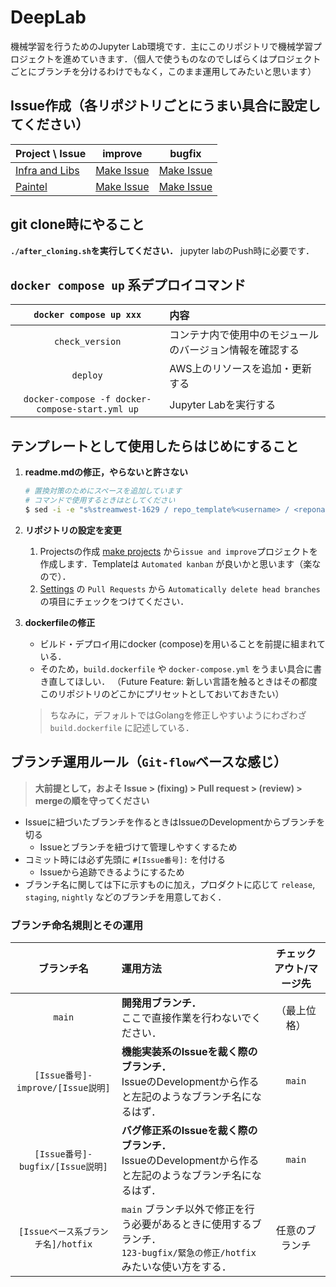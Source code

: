 # DeepLab
機械学習を行うためのJupyter Lab環境です．主にこのリポジトリで機械学習プロジェクトを進めていきます．（個人で使うものなのでしばらくはプロジェクトごとにブランチを分けるわけでもなく，このまま運用してみたいと思います）

## Issue作成（各リポジトリごとにうまい具合に設定してください）
| Project \ Issue | improve | bugfix |
| :-- | :-: | :-: |
| [Infra and Libs][@infra_and_libs] | [Make Issue][improve@infra_and_libs] | [Make Issue][bugfix@infra_and_libs] |
| [Paintel][@paintel] | [Make Issue][improve@paintel] | [Make Issue][bugfix@paintel] |

## git clone時にやること
**`./after_cloning.sh`を実行してください．** jupyter labのPush時に必要です．

## `docker compose up` 系デプロイコマンド

| `docker compose up xxx` | 内容 |
| :-: | :-- |
| `check_version` | コンテナ内で使用中のモジュールのバージョン情報を確認する |
| `deploy` | AWS上のリソースを追加・更新する |
| `docker-compose -f docker-compose-start.yml up` | Jupyter Labを実行する |

## テンプレートとして使用したらはじめにすること
1. **readme.mdの修正，やらないと許さない**
    ```sh
    # 置換対策のためにスペースを追加しています
    # コマンドで使用するときはとしてください
    $ sed -i -e "s%streamwest-1629 / repo_template%<username> / <reponame>%g" readme.md
    ```

2. **リポジトリの設定を変更**
    1. Projectsの作成
        [make projects](https://github.com/streamwest-1629/deeplab/projects/new) から`issue and improve`プロジェクトを作成します．Templateは `Automated kanban` が良いかと思います（楽なので）．
    2. [Settings](https://github.com/streamwest-1629/deeplab/projects/settings) の `Pull Requests` から `Automatically delete head branches` の項目にチェックをつけてください．

3. **dockerfileの修正**
    - ビルド・デプロイ用にdocker (compose)を用いることを前提に組まれている．
    - そのため，`build.dockerfile` や `docker-compose.yml` をうまい具合に書き直してほしい．
        （Future Feature: 新しい言語を触るときはその都度このリポジトリのどこかにプリセットとしておいておきたい）
    > ちなみに，デフォルトではGolangを修正しやすいようにわざわざ `build.dockerfile` に記述している．

## ブランチ運用ルール（`Git-flow`ベースな感じ）

> **大前提として，およそ Issue > (fixing) > Pull request > (review) > mergeの順を守ってください**

- Issueに紐づいたブランチを作るときはIssueのDevelopmentからブランチを切る
    - Issueとブランチを紐づけて管理しやすくするため
- コミット時には必ず先頭に `#[Issue番号]:` を付ける
    - Issueから追跡できるようにするため
- ブランチ名に関しては下に示すものに加え，プロダクトに応じて `release`, `staging`, `nightly` などのブランチを用意しておく．

### ブランチ命名規則とその運用
| ブランチ名 | 運用方法 | チェックアウト/マージ先 |
| :-: | :-- | :-: |
| `main` | **開発用ブランチ．**<br/>ここで直接作業を行わないでください． | （最上位格） |
| `[Issue番号]-improve/[Issue説明]` | **機能実装系のIssueを裁く際のブランチ．**<br/>IssueのDevelopmentから作ると左記のようなブランチ名になるはず． | `main` |
| `[Issue番号]-bugfix/[Issue説明]` | **バグ修正系のIssueを裁く際のブランチ．**<br/>IssueのDevelopmentから作ると左記のようなブランチ名になるはず． | `main` |
| `[Issueベース系ブランチ名]/hotfix` | `main` ブランチ以外で修正を行う必要があるときに使用するブランチ．<br/>`123-bugfix/緊急の修正/hotfix` みたいな使い方をする． | 任意のブランチ |

<!-- Infra and Libs project -->
[@infra_and_libs]:https://github.com/streamwest-1629/deeplab/projects/1 
<!-- Make Issue in Infra and Libs project -->
[improve@infra_and_libs]:https://github.com/streamwest-1629/deeplab/issues/new?labels=enhancement&template=improve.md&title=infra%2Fimprove%2F%3C%E6%A9%9F%E8%83%BD%E3%81%AE%E7%B0%A1%E5%8D%98%E3%81%AA%E8%AA%AC%E6%98%8E%3E&projects=streamwest-1629/deeplab/1
<!-- Make Issue in Infra and Libs project -->
[bugfix@infra_and_libs]:https://github.com/streamwest-1629/deeplab/issues/new?labels=bug&template=bugfix.md&title=infra%2Fbugfix%2F%3C%E5%95%8F%E9%A1%8C%E3%81%AE%E7%B0%A1%E5%8D%98%E3%81%AA%E8%AA%AC%E6%98%8E%3E&projects=streamwest-1629/deeplab/1
<!-- Paintel project -->
[@paintel]:https://github.com/streamwest-1629/deeplab/projects/2
<!-- Make Issue in Paintel project -->
[improve@paintel]:https://github.com/streamwest-1629/deeplab/issues/new?labels=enhancement&template=improve.md&title=paintel%2Fimprove%2F%3C%E6%A9%9F%E8%83%BD%E3%81%AE%E7%B0%A1%E5%8D%98%E3%81%AA%E8%AA%AC%E6%98%8E%3E&projects=streamwest-1629/deeplab/2
<!-- Make Issue in Paintel project -->
[bugfix@paintel]:https://github.com/streamwest-1629/deeplab/issues/new?labels=bug&template=bugfix.md&title=paintel%2Fbugfix%2F%3C%E5%95%8F%E9%A1%8C%E3%81%AE%E7%B0%A1%E5%8D%98%E3%81%AA%E8%AA%AC%E6%98%8E%3E&projects=streamwest-1629/deeplab/2
